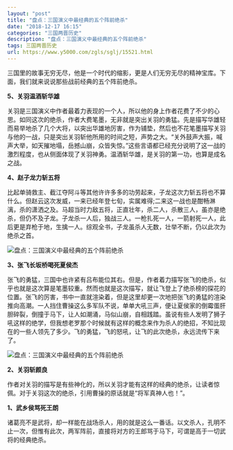 ```yaml
---
layout: "post"
title: "盘点：三国演义中最经典的五个阵前绝杀"
date: "2018-12-17 16:15"
categories: "三国两晋历史"
description: "盘点：三国演义中最经典的五个阵前绝杀"
tags: 三国两晋历史
url: https://www.y5000.com/zgls/sglj/15521.html
---
```






三国里的故事无穷无尽，他是一个时代的缩影，更是人们无穷无尽的精神宝库。下面，我们就来说说那些战前经典的五个阵前绝杀。

**5、关羽温酒斩华雄**

关羽是三国演义中作者最着力表现的一个人，所以他的身上作者花费了不少的心思。如同这次的绝杀，作者大费笔墨，无非就是突出关羽的勇猛。先是描写华雄轻而易举地杀了几个大将，以突出华雄地厉害，作为铺垫，然后也不花笔墨描写关羽与他的一战，只是突出关羽斩他所用的时间之短，声势之大。“关外鼓声大振，喊声大举，如天摧地塌，岳撼山崩，众皆失惊。”这些言语都已经充分说明了这一战的激烈程度，也从侧面体现了关羽神勇。温酒斩华雄，是关羽的第一功，也算是成名之战。

**4、赵子龙力斩五将**

比起单骑救主、截江夺阿斗等其他许许多多的功劳起来，子龙这次力斩五将也不算什么。但赵云这次发威，一来已经年登七旬，实属难得;二来这一战也是酣畅淋漓，杀的潇洒之及。马超当时力敌五将，正直壮年，杀二人，杀散三人，虽亦是绝杀，但仍不及子龙。子龙杀一人后，独战三人。一枪扎死一人，一箭射死一人，此后更是弃枪于地，生擒一人。综观全书，子龙虽杀人无数，壮举不断，仍以此次为绝杀之首。

![盘点：三国演义中最经典的五个阵前绝杀](/uploads/allimg/170301/6-1F301141044b7.JPG)

**3、张飞长坂桥喝死夏侯杰**

张飞的勇猛，三国中也许紧有吕布能位其右。但是，作者着力描写张飞的绝杀，似乎也就是这次算是笔墨较重。然而也就是这次描写，就让飞登上了绝杀榜的探花的位置。张飞的厉害，书中一直就渲染着，但是这里却更一次地把张飞的勇猛的渲染推向高潮。一人挡住曹操这么多军队不说，单单大吼三声，便让夏侯家的倒霉蛋肝胆碎裂，倒撞于马下，让人如潮涌，马似山崩，自相践踏。虽说有些人发明了狮子吼这样的绝学，但我想老罗那个时候就有这样的概念来作为杀人的绝招，不知比现在的一些人领先了多少。飞的勇猛，飞的怒吼，让飞的此次绝杀，永远流传下来了。

![盘点：三国演义中最经典的五个阵前绝杀](/uploads/allimg/170301/6-1F301141122Q6.JPG)

**2、关羽斩颜良**

作者对关羽的描写是有些神化的，所以关羽才能有这样的经典的绝杀，让读者惊佩。对于关羽这次的绝杀，引用曹操的原话就是“将军真神人也！”。

**1、武乡侯骂死王朗**

诸葛亮不是武将，却一样能在战场杀人，用的就是这么一番话。以文杀人，孔明不止一次，但惟有此次，两军阵前，直接将对方的王郎骂于马下，可谓是高于一切武将的经典绝杀。
